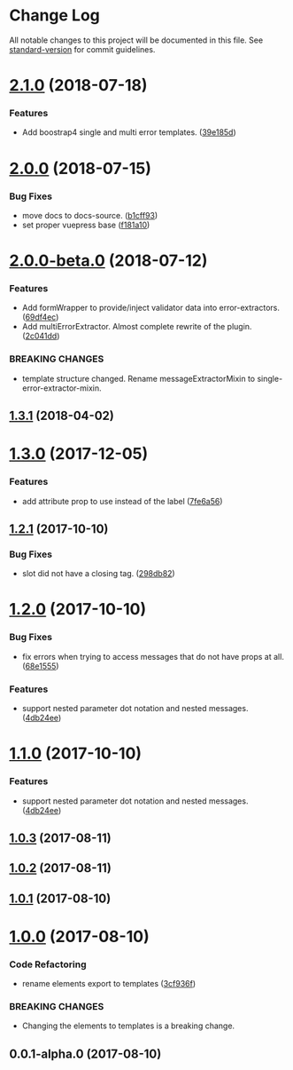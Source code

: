 # Change Log

All notable changes to this project will be documented in this file. See [standard-version](https://github.com/conventional-changelog/standard-version) for commit guidelines.

<a name="2.1.0"></a>
# [2.1.0](https://github.com/dobromir-hristov/vuelidate-error-extractor/compare/v2.0.0...v2.1.0) (2018-07-18)


### Features

* Add boostrap4 single and multi error templates. ([39e185d](https://github.com/dobromir-hristov/vuelidate-error-extractor/commit/39e185d))



<a name="2.0.0"></a>
# [2.0.0](https://github.com/dobromir-hristov/vuelidate-error-extractor/compare/v2.0.0-beta.0...v2.0.0) (2018-07-15)


### Bug Fixes

* move docs to docs-source. ([b1cff93](https://github.com/dobromir-hristov/vuelidate-error-extractor/commit/b1cff93))
* set proper vuepress base ([f181a10](https://github.com/dobromir-hristov/vuelidate-error-extractor/commit/f181a10))



<a name="2.0.0-beta.0"></a>
# [2.0.0-beta.0](https://github.com/dobromir-hristov/vuelidate-error-extractor/compare/v1.3.1...v2.0.0-beta.0) (2018-07-12)


### Features

* Add formWrapper to provide/inject validator data into error-extractors. ([69df4ec](https://github.com/dobromir-hristov/vuelidate-error-extractor/commit/69df4ec))
* Add multiErrorExtractor. Almost complete rewrite of the plugin. ([2c041dd](https://github.com/dobromir-hristov/vuelidate-error-extractor/commit/2c041dd))


### BREAKING CHANGES

* template structure changed. Rename messageExtractorMixin to single-error-extractor-mixin.



<a name="1.3.1"></a>
## [1.3.1](https://github.com/dobromir-hristov/vuelidate-error-extractor/compare/v1.3.0...v1.3.1) (2018-04-02)



<a name="1.3.0"></a>
# [1.3.0](https://github.com/dobromir-hristov/vuelidate-error-extractor/compare/v1.2.1...v1.3.0) (2017-12-05)


### Features

* add attribute prop to use instead of the label ([7fe6a56](https://github.com/dobromir-hristov/vuelidate-error-extractor/commit/7fe6a56))



<a name="1.2.1"></a>
## [1.2.1](https://github.com/dobromir-hristov/vuelidate-error-extractor/compare/v1.2.0...v1.2.1) (2017-10-10)


### Bug Fixes

* slot did not have a closing tag. ([298db82](https://github.com/dobromir-hristov/vuelidate-error-extractor/commit/298db82))



<a name="1.2.0"></a>
# [1.2.0](https://github.com/dobromir-hristov/vuelidate-error-extractor/compare/v1.0.3...v1.2.0) (2017-10-10)


### Bug Fixes

* fix errors when trying to access messages that do not have props at all. ([68e1555](https://github.com/dobromir-hristov/vuelidate-error-extractor/commit/68e1555))


### Features

* support nested parameter dot notation and nested messages. ([4db24ee](https://github.com/dobromir-hristov/vuelidate-error-extractor/commit/4db24ee))



<a name="1.1.0"></a>
# [1.1.0](https://github.com/dobromir-hristov/vuelidate-error-extractor/compare/v1.0.3...v1.1.0) (2017-10-10)


### Features

* support nested parameter dot notation and nested messages. ([4db24ee](https://github.com/dobromir-hristov/vuelidate-error-extractor/commit/4db24ee))



<a name="1.0.3"></a>
## [1.0.3](https://github.com/dobromir-hristov/vuelidate-error-extractor/compare/v1.0.1...v1.0.3) (2017-08-11)



<a name="1.0.2"></a>
## [1.0.2](https://github.com/dobromir-hristov/vuelidate-error-extractor/compare/v1.0.1...v1.0.2) (2017-08-11)



<a name="1.0.1"></a>
## [1.0.1](https://github.com/dobromir-hristov/vuelidate-error-extractor/compare/v1.0.0...v1.0.1) (2017-08-10)



<a name="1.0.0"></a>
# [1.0.0](https://github.com/dobromir-hristov/vuelidate-error-extractor/compare/v0.0.1-alpha.0...v1.0.0) (2017-08-10)


### Code Refactoring

* rename elements export to templates ([3cf936f](https://github.com/dobromir-hristov/vuelidate-error-extractor/commit/3cf936f))


### BREAKING CHANGES

* Changing the elements to templates is a breaking change.



<a name="0.0.1-alpha.0"></a>
## 0.0.1-alpha.0 (2017-08-10)
